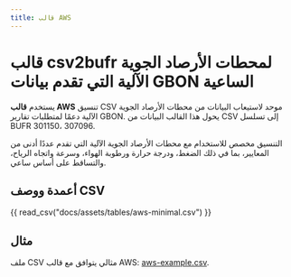 ```yaml
---
title: قالب AWS
---
```


# قالب csv2bufr لمحطات الأرصاد الجوية الآلية التي تقدم بيانات GBON الساعية

يستخدم **قالب AWS** تنسيق CSV موحد لاستيعاب البيانات من محطات الأرصاد الجوية الآلية دعمًا لمتطلبات تقارير GBON. يحول هذا القالب البيانات من CSV إلى تسلسل BUFR 301150، 307096.

التنسيق مخصص للاستخدام مع محطات الأرصاد الجوية الآلية التي تقدم عددًا أدنى من المعايير، بما في ذلك الضغط، ودرجة حرارة ورطوبة الهواء، وسرعة واتجاه الرياح، والتساقط على أساس ساعي.

## أعمدة ووصف CSV

{{ read_csv("docs/assets/tables/aws-minimal.csv") }}

## مثال

ملف CSV مثالي يتوافق مع قالب AWS: [aws-example.csv](/sample-data/aws-example.csv).